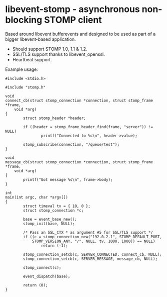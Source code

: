 libevent-stomp - asynchronous non-blocking STOMP client
=======================================================

Based around libevent bufferevents and designed to be used as part of a bigger
libevent-based application.

+ Should support STOMP 1.0, 1.1 & 1.2.
+ SSL/TLS support thanks to libevent\_openssl.
+ Heartbeat support.

Example usage:

    #include <stdio.h>
    
    #include "stomp.h"
    
    void
    connect_cb(struct stomp_connection *connection, struct stomp_frame *frame,
        void *arg)
    {
            struct stomp_header *header;

            if ((header = stomp_frame_header_find(frame, "server")) != NULL)
                    printf("Connected to %s\n", header->value);
    
            stomp_subscribe(connection, "/queue/test");
    }
    
    void
    message_cb(struct stomp_connection *connection, struct stomp_frame *frame,
        void *arg)
    {
            printf("Got message %s\n", frame->body);
    }
    
    int
    main(int argc, char *argv[])
    {
            struct timeval tv = { 10, 0 };
            struct stomp_connection *c;
    
            base = event_base_new();
            stomp_init(base, NULL);
    
            /* Pass an SSL_CTX * as argument #5 for SSL/TLS support */
            if ((c = stomp_connection_new("192.0.2.1", STOMP_DEFAULT_PORT,
                STOMP_VERSION_ANY, "/", NULL, tv, 1000, 1000)) == NULL)
                    return (-1);
    
            stomp_connection_setcb(c, SERVER_CONNECTED, connect_cb, NULL);
            stomp_connection_setcb(c, SERVER_MESSAGE, message_cb, NULL);
    
            stomp_connect(c);
    
            event_dispatch(base);
    
            return (0);
    }
